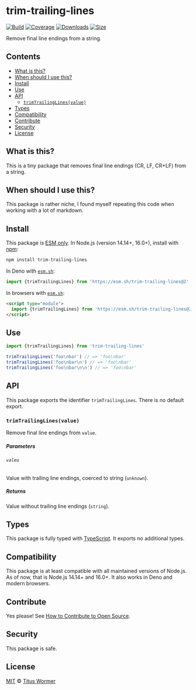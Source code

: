 # trim-trailing-lines

[![Build][build-badge]][build]
[![Coverage][coverage-badge]][coverage]
[![Downloads][downloads-badge]][downloads]
[![Size][size-badge]][size]

Remove final line endings from a string.

## Contents

*   [What is this?](#what-is-this)
*   [When should I use this?](#when-should-i-use-this)
*   [Install](#install)
*   [Use](#use)
*   [API](#api)
    *   [`trimTrailingLines(value)`](#trimtrailinglinesvalue)
*   [Types](#types)
*   [Compatibility](#compatibility)
*   [Contribute](#contribute)
*   [Security](#security)
*   [License](#license)

## What is this?

This is a tiny package that removes final line endings (CR, LF, CR+LF) from a
string.

## When should I use this?

This package is rather niche, I found myself repeating this code when working
with a lot of markdown.

## Install

This package is [ESM only][esm].
In Node.js (version 14.14+, 16.0+), install with [npm][]:

```sh
npm install trim-trailing-lines
```

In Deno with [`esm.sh`][esmsh]:

```js
import {trimTrailingLines} from 'https://esm.sh/trim-trailing-lines@2'
```

In browsers with [`esm.sh`][esmsh]:

```html
<script type="module">
  import {trimTrailingLines} from 'https://esm.sh/trim-trailing-lines@2?bundle'
</script>
```

## Use

```js
import {trimTrailingLines} from 'trim-trailing-lines'

trimTrailingLines('foo\nbar') // => 'foo\nbar'
trimTrailingLines('foo\nbar\n') // => 'foo\nbar'
trimTrailingLines('foo\nbar\n\n') // => 'foo\nbar'
```

## API

This package exports the identifier `trimTrailingLines`.
There is no default export.

### `trimTrailingLines(value)`

Remove final line endings from `value`.

##### Parameters

###### `valeu`

Value with trailing line endings, coerced to string (`unknown`).

##### Returns

Value without trailing line endings (`string`).

## Types

This package is fully typed with [TypeScript][].
It exports no additional types.

## Compatibility

This package is at least compatible with all maintained versions of Node.js.
As of now, that is Node.js 14.14+ and 16.0+.
It also works in Deno and modern browsers.

## Contribute

Yes please!
See [How to Contribute to Open Source][contribute].

## Security

This package is safe.

## License

[MIT][license] © [Titus Wormer][author]

<!-- Definitions -->

[build-badge]: https://github.com/wooorm/trim-trailing-lines/workflows/main/badge.svg

[build]: https://github.com/wooorm/trim-trailing-lines/actions

[coverage-badge]: https://img.shields.io/codecov/c/github/wooorm/trim-trailing-lines.svg

[coverage]: https://codecov.io/github/wooorm/trim-trailing-lines

[downloads-badge]: https://img.shields.io/npm/dm/trim-trailing-lines.svg

[downloads]: https://www.npmjs.com/package/trim-trailing-lines

[size-badge]: https://img.shields.io/bundlephobia/minzip/trim-trailing-lines.svg

[size]: https://bundlephobia.com/result?p=trim-trailing-lines

[npm]: https://docs.npmjs.com/cli/install

[esm]: https://gist.github.com/sindresorhus/a39789f98801d908bbc7ff3ecc99d99c

[esmsh]: https://esm.sh

[typescript]: https://www.typescriptlang.org

[contribute]: https://opensource.guide/how-to-contribute/

[license]: license

[author]: https://wooorm.com
